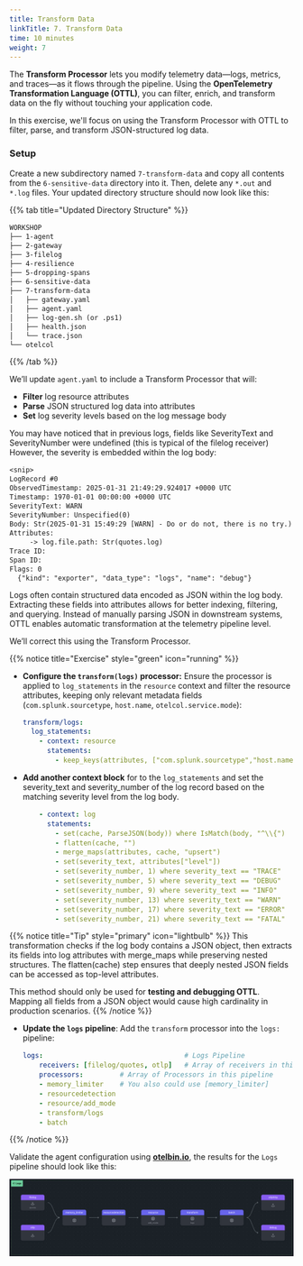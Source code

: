 ```yaml
---
title: Transform Data
linkTitle: 7. Transform Data
time: 10 minutes
weight: 7
---
```


The **Transform Processor** lets you modify telemetry data—logs, metrics, and traces—as it flows through the pipeline. Using the **OpenTelemetry Transformation Language (OTTL)**, you can filter, enrich, and transform data on the fly without touching your application code.

In this exercise, we'll focus on using the Transform Processor with OTTL to filter, parse, and transform JSON-structured log data.

### Setup

Create a new subdirectory named `7-transform-data` and copy all contents from the `6-sensitive-data` directory into it. Then, delete any `*.out` and `*.log` files. Your updated directory structure should now look like this:

{{% tab title="Updated Directory Structure" %}}

```text
WORKSHOP
├── 1-agent
├── 2-gateway
├── 3-filelog
├── 4-resilience
├── 5-dropping-spans
├── 6-sensitive-data
├── 7-transform-data
│   ├── gateway.yaml
│   ├── agent.yaml
│   ├── log-gen.sh (or .ps1)
│   ├── health.json
│   └── trace.json
└── otelcol
```

{{% /tab %}}

We’ll update `agent.yaml` to include a Transform Processor that will:
- **Filter** log resource attributes
- **Parse** JSON structured log data into attributes
- **Set** log severity levels based on the log message body


You may have noticed that in previous logs, fields like SeverityText and SeverityNumber were undefined (this is typical of the filelog receiver) However, the severity is embedded within the log body:

```text
<snip>
LogRecord #0
ObservedTimestamp: 2025-01-31 21:49:29.924017 +0000 UTC
Timestamp: 1970-01-01 00:00:00 +0000 UTC
SeverityText: WARN
SeverityNumber: Unspecified(0)
Body: Str(2025-01-31 15:49:29 [WARN] - Do or do not, there is no try.)
Attributes:
     -> log.file.path: Str(quotes.log)
Trace ID:
Span ID:
Flags: 0
  {"kind": "exporter", "data_type": "logs", "name": "debug"}
```
Logs often contain structured data encoded as JSON within the log body. Extracting these fields into attributes allows for better indexing, filtering, and querying. Instead of manually parsing JSON in downstream systems, OTTL enables automatic transformation at the telemetry pipeline level.

We’ll correct this using the Transform Processor. 

{{% notice title="Exercise" style="green" icon="running" %}}

- **Configure the `transform(logs)` processor:** Ensure the processor is applied to `log_statements` in the `resource` context and filter the resource attributes, keeping only relevant metadata fields (`com.splunk.sourcetype`, `host.name`, `otelcol.service.mode`):

  ```yaml
  transform/logs:
    log_statements: 
      - context: resource
        statements:
          - keep_keys(attributes, ["com.splunk.sourcetype","host.name", "otelcol.service.mode"])
  ```

- **Add another context block** for to the `log_statements` and set the severity_text and severity_number of the log record based on the matching severity level from the log body.

  ```yaml
      - context: log
        statements:
          - set(cache, ParseJSON(body)) where IsMatch(body, "^\\{")
          - flatten(cache, "")
          - merge_maps(attributes, cache, "upsert")
          - set(severity_text, attributes["level"])
          - set(severity_number, 1) where severity_text == "TRACE"
          - set(severity_number, 5) where severity_text == "DEBUG"
          - set(severity_number, 9) where severity_text == "INFO"
          - set(severity_number, 13) where severity_text == "WARN"
          - set(severity_number, 17) where severity_text == "ERROR"
          - set(severity_number, 21) where severity_text == "FATAL"

  ```
{{% notice title="Tip" style="primary" icon="lightbulb" %}}
This transformation checks if the log body contains a JSON object, then extracts its fields into log attributes with merge_maps while preserving nested structures. The flatten(cache) step ensures that deeply nested JSON fields can be accessed as top-level attributes. 

This method should only be used for **testing and debugging OTTL**. Mapping all fields from a JSON object would cause high cardinality in production scenarios. 
{{% /notice %}}


- **Update the `logs` pipeline**: Add the `transform` processor into the `logs:` pipeline:

  ```yaml
  logs:                                   # Logs Pipeline
      receivers: [filelog/quotes, otlp]   # Array of receivers in this pipeline
      processors:         # Array of Processors in this pipeline
      - memory_limiter    # You also could use [memory_limiter]
      - resourcedetection
      - resource/add_mode
      - transform/logs
      - batch
  ```

{{% /notice %}}

Validate the agent configuration using **[otelbin.io](https://www.otelbin.io/)**, the results for the `Logs` pipeline should look like this:

![redacting 1](../images/transform-data-7-1.png)
